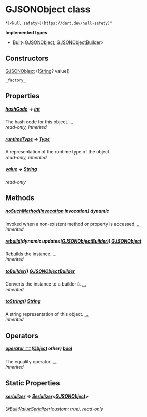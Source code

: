 


# GJSONObject class






    *[<Null safety>](https://dart.dev/null-safety)*






**Implemented types**

- [Built](https://pub.dev/documentation/built_value/8.1.3/built_value/Built-class.html)&lt;[GJSONObject](../third_party_yonomi_graphql_schema_schema.docs.schema.gql/GJSONObject-class.md), [GJSONObjectBuilder](../third_party_yonomi_graphql_schema_schema.docs.schema.gql/GJSONObjectBuilder-class.md)>





## Constructors

[GJSONObject](../third_party_yonomi_graphql_schema_schema.docs.schema.gql/GJSONObject/GJSONObject.md) ([[String](https://api.flutter.dev/flutter/dart-core/String-class.html)? value])

    _factory_


## Properties

##### [hashCode](https://api.flutter.dev/flutter/dart-core/Object/hashCode.html) &#8594; [int](https://api.flutter.dev/flutter/dart-core/int-class.html)



The hash code for this object. [...](https://api.flutter.dev/flutter/dart-core/Object/hashCode.html)  
_read-only, inherited_



##### [runtimeType](https://api.flutter.dev/flutter/dart-core/Object/runtimeType.html) &#8594; [Type](https://api.flutter.dev/flutter/dart-core/Type-class.html)



A representation of the runtime type of the object.   
_read-only, inherited_



##### [value](../third_party_yonomi_graphql_schema_schema.docs.schema.gql/GJSONObject/value.md) &#8594; [String](https://api.flutter.dev/flutter/dart-core/String-class.html)



   
_read-only_




## Methods

##### [noSuchMethod](https://api.flutter.dev/flutter/dart-core/Object/noSuchMethod.html)([Invocation](https://api.flutter.dev/flutter/dart-core/Invocation-class.html) invocation) dynamic



Invoked when a non-existent method or property is accessed. [...](https://api.flutter.dev/flutter/dart-core/Object/noSuchMethod.html)  
_inherited_



##### [rebuild](https://pub.dev/documentation/built_value/8.1.3/built_value/Built/rebuild.html)(dynamic updates([GJSONObjectBuilder](../third_party_yonomi_graphql_schema_schema.docs.schema.gql/GJSONObjectBuilder-class.md))) [GJSONObject](../third_party_yonomi_graphql_schema_schema.docs.schema.gql/GJSONObject-class.md)



Rebuilds the instance. [...](https://pub.dev/documentation/built_value/8.1.3/built_value/Built/rebuild.html)  
_inherited_



##### [toBuilder](https://pub.dev/documentation/built_value/8.1.3/built_value/Built/toBuilder.html)() [GJSONObjectBuilder](../third_party_yonomi_graphql_schema_schema.docs.schema.gql/GJSONObjectBuilder-class.md)



Converts the instance to a builder <code>B</code>. [...](https://pub.dev/documentation/built_value/8.1.3/built_value/Built/toBuilder.html)  
_inherited_



##### [toString](https://api.flutter.dev/flutter/dart-core/Object/toString.html)() [String](https://api.flutter.dev/flutter/dart-core/String-class.html)



A string representation of this object. [...](https://api.flutter.dev/flutter/dart-core/Object/toString.html)  
_inherited_




## Operators

##### [operator ==](https://api.flutter.dev/flutter/dart-core/Object/operator_equals.html)([Object](https://api.flutter.dev/flutter/dart-core/Object-class.html) other) [bool](https://api.flutter.dev/flutter/dart-core/bool-class.html)



The equality operator. [...](https://api.flutter.dev/flutter/dart-core/Object/operator_equals.html)  
_inherited_




## Static Properties

##### [serializer](../third_party_yonomi_graphql_schema_schema.docs.schema.gql/GJSONObject/serializer.md) &#8594; [Serializer](https://pub.dev/documentation/built_value/8.1.3/serializer/Serializer-class.html)&lt;[GJSONObject](../third_party_yonomi_graphql_schema_schema.docs.schema.gql/GJSONObject-class.md)>



   
_@[BuiltValueSerializer](https://pub.dev/documentation/built_value/8.1.3/built_value/BuiltValueSerializer-class.html)(custom: true), read-only_










